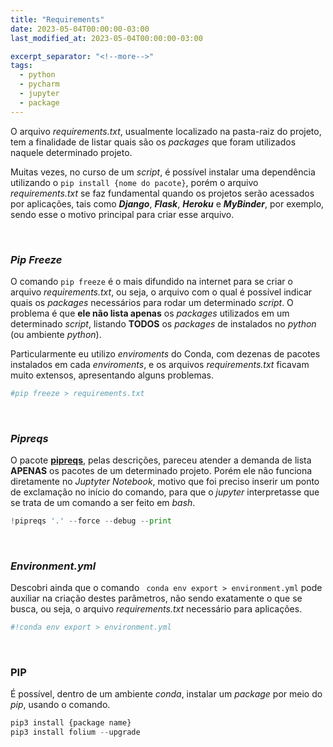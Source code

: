 ```yaml
---
title: "Requirements"
date: 2023-05-04T00:00:00-03:00
last_modified_at: 2023-05-04T00:00:00-03:00

excerpt_separator: "<!--more-->"
tags:
  - python
  - pycharm
  - jupyter
  - package
---
```


O arquivo _requirements.txt_, usualmente localizado na pasta-raiz do projeto, tem a finalidade de listar quais são os _packages_ que foram utilizados naquele determinado projeto.

<!--more-->

Muitas vezes, no curso de um _script_, é possível instalar uma dependência utilizando o `pip install {nome do pacote}`, porém o arquivo _requirements.txt_ se faz fundamental quando os projetos serão acessados por aplicações, tais como **_Django_**, **_Flask_**, **_Heroku_** e **_MyBinder_**, por exemplo, sendo esse o motivo principal para criar esse arquivo.

<br>

### _Pip Freeze_

O comando `pip freeze` é o mais difundido na internet para se criar o arquivo _requirements.txt_, ou seja, o arquivo com o qual é possível indicar quais os _packages_ necessários para rodar um determinado _script_. O problema é que **ele não lista apenas** os _packages_ utilizados em um determinado _script_, listando **TODOS** os _packages_ de instalados no _python_ (ou ambiente _python_).

Particularmente eu utilizo _enviroments_ do Conda, com dezenas de pacotes instalados em cada _enviroments_, e os arquivos _requirements.txt_ ficavam muito extensos, apresentando alguns problemas.

```python
#pip freeze > requirements.txt
```

<br>

### _Pipreqs_

O pacote [**pipreqs**](https://pypi.org/project/pipreqs/), pelas descrições, pareceu atender a demanda de lista **APENAS** os pacotes de um determinado projeto. Porém ele não funciona diretamente no _Juptyter Notebook_, motivo que foi preciso inserir um ponto de exclamação no início do comando, para que o _jupyter_ interpretasse que se trata de um comando a ser feito em _bash_.

```python
!pipreqs '.' --force --debug --print
```

<br>

### _Environment.yml_

Descobri ainda que o comando ` conda env export > environment.yml` pode auxiliar na criação destes parâmetros, não sendo exatamente o que se busca, ou seja, o arquivo _requirements.txt_ necessário para aplicações.

```python
#!conda env export > environment.yml
```

<br>

### PIP

É possível, dentro de um ambiente _conda_, instalar um _package_ por meio do _pip_, usando o comando.

```python
pip3 install {package name}
pip3 install folium --upgrade
```
